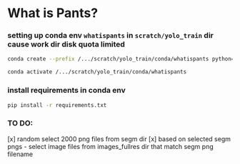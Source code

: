 # What is Pants?

### setting up conda env `whatispants` in `scratch/yolo_train` dir cause work dir disk quota limited
```bash
conda create --prefix /.../scratch/yolo_train/conda/whatispants python=3.10

conda activate /.../scratch/yolo_train/conda/whatispants   
```

### install requirements in conda env
```bash
pip install -r requirements.txt
```

### TO DO:
[x] random select 2000 png files from segm dir
[x] based on selected segm pngs - select image files from images_fullres dir that match segm png filename